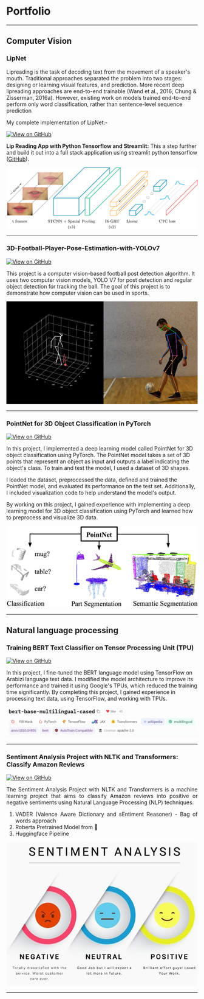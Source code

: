 # Portfolio
---
## Computer Vision


### LipNet
Lipreading is the task of decoding text from the movement of a speaker's mouth. Traditional approaches separated the problem into two stages: designing or learning visual features, and prediction. More recent deep lipreading approaches are end-to-end trainable (Wand et al., 2016; Chung & Zisserman, 2016a). However, existing work on models trained end-to-end perform only word classification, rather than sentence-level sequence prediction


My complete implementation of LipNet:- 

[![View on GitHub](https://img.shields.io/badge/GitHub-View_on_GitHub-blue?logo=GitHub)](https://github.com/pininduwk/LipNet)

**Lip Reading App with Python Tensorflow and Streamlit:** This a step further and build it out into a full stack application using
streamlit python tensorflow  ([GitHub](https://github.com/pininduwk/LipNet/tree/main/app)).

<center><img src="images/lip.png"/></center>

---

### 3D-Football-Player-Pose-Estimation-with-YOLOv7

[![View on GitHub](https://img.shields.io/badge/GitHub-View_on_GitHub-blue?logo=GitHub)](https://github.com/pininduwk/3D-Football-Player-Pose-Estimation-with-YOLOv7)


This project is a computer vision-based football post detection algorithm. It uses two computer vision models, YOLO V7 for post detection and regular object detection for tracking the ball. The goal of this project is to demonstrate how computer vision can be used in sports.

<center><img src="images/Screenshot (98).png"/></center>

---


### PointNet for 3D Object Classification in PyTorch
[![View on GitHub](https://img.shields.io/badge/GitHub-View_on_GitHub-blue?logo=GitHub)](https://github.com/pininduwk/PointNet-for-3D-Object-Classification-PyTorch-)

In this project, I implemented a deep learning model called PointNet for 3D object classification using PyTorch. The PointNet model takes a set of 3D points that represent an object as input and outputs a label indicating the object's class. To train and test the model, I used a dataset of 3D shapes.

I loaded the dataset, preprocessed the data, defined and trained the PointNet model, and evaluated its performance on the test set. Additionally, I included visualization code to help understand the model's output.

By working on this project, I gained experience with implementing a deep learning model for 3D object classification using PyTorch and learned how to preprocess and visualize 3D data.

<center><img src="images/teaser.jpg"/></center>

---


## Natural language processing 



### Training BERT Text Classifier on Tensor Processing Unit (TPU)
[![View on GitHub](https://img.shields.io/badge/GitHub-View_on_GitHub-blue?logo=GitHub)](https://github.com/pininduwk/BERT-Text-Classifier-on-TPU)

In this project, I fine-tuned the BERT language model using TensorFlow on Arabizi language text data. I modified the model architecture to improve its performance and trained it using Google's TPUs, which reduced the training time significantly. By completing this project, I gained experience in processing text data, using TensorFlow, and working with TPUs.

<center><img src="images/BERT_Text_Classifier_20_7642b68f69.jpg"/></center>

---
### Sentiment Analysis Project with NLTK and Transformers: Classify Amazon Reviews

[![View on GitHub](https://img.shields.io/badge/GitHub-View_on_GitHub-blue?logo=GitHub)](https://github.com/pininduwk/Sentiment-Analysis-Project-with-NLTK-and-Transformers-Classify-Amazon-Reviews)

<div style="text-align: justify">The Sentiment Analysis Project with NLTK and Transformers is a machine learning project that aims to classify Amazon reviews into positive or negative sentiments using Natural Language Processing (NLP) techniques.
  

1. VADER (Valence Aware Dictionary and sEntiment Reasoner) - Bag of words approach
2. Roberta Pretrained Model from 🤗
3. Huggingface Pipeline</div>

<center><img src="images/sentiment_analysis.jpg"/></center>

---
